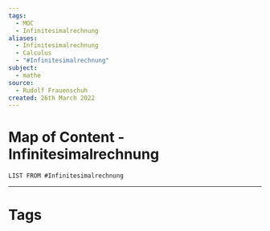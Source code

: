 ```yaml
---
tags:
  - MOC
  - Infinitesimalrechnung
aliases:
  - Infinitesimalrechnung
  - Calculus
  - "#Infinitesimalrechnung"
subject:
  - mathe
source:
  - Rudolf Frauenschuh
created: 26th March 2022
---
```


# Map of Content - Infinitesimalrechnung

```dataview
LIST FROM #Infinitesimalrechnung
```

---

# Tags